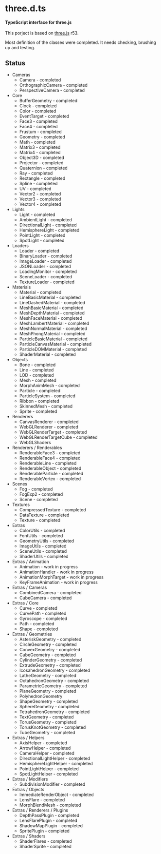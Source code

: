 three.d.ts
====
#### TypeScript interface for three.js ####

This porject is based on [three.js](http://mrdoob.github.com/three.js/) r53.

Most definition of the classes were completed. It needs checking, brushing up and testing.

## Status 

* Cameras
    * Camera - completed
    * OrthographicCamera - completed
    * PerspectiveCamera - completed
* Core
    * BufferGeometry - completed
    * Clock - completed
    * Color - completed
    * EventTarget - completed
    * Face3 - completed
    * Face4 - completed
    * Frustum - completed
    * Geometry - completed
    * Math - completed
    * Matrix3 - completed
    * Matrix4 - completed
    * Object3D - completed
    * Projector - completed
    * Quaternion - completed
    * Ray - completed
    * Rectangle - completed
    * Spline - completed
    * UV - completed
    * Vector2 - completed
    * Vector3 - completed
    * Vector4 - completed
* Lights
	* Light - completed
    * AmbientLight - completed
    * DirectionalLight - completed
    * HemisphereLight - completed
    * PointLight - completed
    * SpotLight - completed
* Loaders
    * Loader - completed
    * BinaryLoader - completed
    * ImageLoader - completed
    * JSONLoader - completed
    * LoadingMonitor - completed
    * SceneLoader - completed
    * TextureLoader - completed
* Materials
    * Material - completed
    * LineBasicMaterial - completed
    * LineDashedMaterial - completed
    * MeshBasicMaterial - completed
    * MeshDepthMaterial - completed
    * MeshFaceMaterial - completed
    * MeshLambertMaterial - completed
    * MeshNormalMaterial - completed
    * MeshPhongMaterial - completed
    * ParticleBasicMaterial - completed
    * ParticleCanvasMaterial - completed
    * ParticleDOMMaterial - completed
    * ShaderMaterial - completed
* Objects
    * Bone - completed
    * Line - completed
    * LOD - completed
    * Mesh - completed
    * MorphAnimMesh - completed
    * Particle - completed
    * ParticleSystem - completed
    * Ribbon - completed
    * SkinnedMesh - completed
    * Sprite - completed
* Renderers
    * CanvasRenderer - completed
    * WebGLRenderer - completed
    * WebGLRenderTarget - completed
    * WebGLRenderTargetCube - completed
    * WebGLShaders
* Renderers / Renderables
    * RenderableFace3 - completed
    * RenderableFace4 - completed
    * RenderableLine - completed
    * RenderableObject - completed
    * RenderableParticle - completed
    * RenderableVertex - completed
* Scenes
    * Fog - completed
    * FogExp2 - completed
    * Scene - completed
* Textures
	* CompressedTexture - completed 
    * DataTexture - completed
    * Texture - completed
* Extras
    * ColorUtils - completed
    * FontUtils - completed
    * GeometryUtils - completed
    * ImageUtils - completed
    * SceneUtils - completed
    * ShaderUtils - completed
* Extras / Animation
    * Animation - work in progress
    * AnimationHandler - work in progress
    * AnimationMorphTarget - work in progress
    * KeyFrameAnimation - work in progress
* Extras / Cameras
    * CombinedCamera - completed
    * CubeCamera - completed
* Extras / Core
    * Curve - completed
    * CurvePath - completed
    * Gyroscope - completed
    * Path - completed
    * Shape - completed
* Extras / Geometries
    * AsteriskGeometry - completed
    * CircleGeometry - completed
    * ConvexGeometry - completed
    * CubeGeometry - completed
    * CylinderGeometry - completed
    * ExtrudeGeometry - completed
    * IcosahedronGeometry - completed
    * LatheGeometry - completed
    * OctahedronGeometry - completed
    * ParametricGeometry - completed
    * PlaneGeometry - completed
    * PolyhedronGeometry
    * ShapeGeometry - completed
    * SphereGeometry - completed
    * TetrahedronGeometry - completed
    * TextGeometry - completed
    * TorusGeometry - completed
    * TorusKnotGeometry - completed
    * TubeGeometry - completed
* Extras / Helpers
    * AxisHelper - completed
    * ArrowHelper - completed
    * CameraHelper - completed
    * DirectionalLightHelper - completed
    * HemisphereLightHelper - completed
    * PointLightHelper - completed
    * SpotLightHelper - completed
* Extras / Modifiers
    * SubdivisionModifier - completed
* Extras / Objects
    * ImmediateRenderObject - completed
    * LensFlare - completed
    * MorphBlendMesh - completed
* Extras / Renderers / Plugins
    * DepthPassPlugin - completed
    * LensFlarePlugin - completed
    * ShadowMapPlugin - completed
    * SpritePlugin - completed
* Extras / Shaders
    * ShaderFlares - completed
    * ShaderSprite - completed